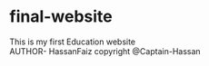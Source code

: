 # final-website
This is my first Education website 
<br>
AUTHOR- HassanFaiz
copyright @Captain-Hassan
